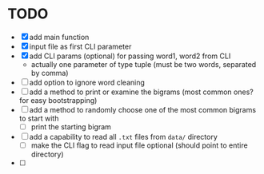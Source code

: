 # TODO

- [x] add main function
- [x] input file as first CLI parameter
- [x] add CLI params (optional) for passing word1, word2 from CLI
    - actually one parameter of type tuple (must be two words, separated by comma)
- [ ] add option to ignore word cleaning
- [ ] add a method to print or examine the bigrams (most common ones? for easy bootstrapping)
- [ ] add a method to randomly choose one of the most common bigrams to start with
    - [ ] print the starting bigram
- [ ] add a capability to read all `.txt` files from `data/` directory
    - [ ] make the CLI flag to read input file optional (should point to entire directory)
- [ ]
